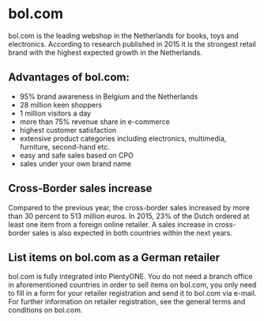 # bol.com

<div class="container-toc"></div>

bol.com is the leading webshop in the Netherlands for books, toys and electronics. According to research published in 2015 it is the strongest retail brand with the highest expected growth in the Netherlands.

## Advantages of bol.com:

<ul>
	<li>95% brand awareness in Belgium and the Netherlands</li>
	<li>28 million keen shoppers</li>
	<li>1 million visitors a day</li>
	<li>more than 75% revenue share in e-commerce</li>
	<li>highest customer satisfaction</li>
	<li>extensive product categories including electronics, multimedia, furniture, second-hand etc.</li>
	<li>easy and safe sales based on CPO</li>
	<li>sales under your own brand name</li>
</ul>

## Cross-Border sales increase

Compared to the previous year, the cross-border sales increased by more than 30 percent to 513 million euros. In 2015, 23% of the Dutch ordered at least one item from a foreign online retailer. A sales increase in cross-border sales is also expected in both countries within the next years.

## List items on bol.com as a German retailer

bol.com is fully integrated into PlentyONE. You do not need a branch office in aforementioned countries in order to sell items on bol.com, you only need to fill in a form for your retailer registration and send it to bol.com via e-mail. For further information on retailer registration, see the general terms and conditions on bol.com.